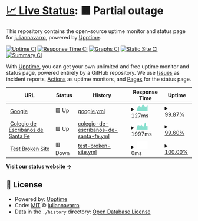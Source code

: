 # [📈 Live Status](https://juliannavarro.github.io/upptime): <!--live status--> **🟧 Partial outage**

This repository contains the open-source uptime monitor and status page for [juliannavarro](https://juliannavarro.github.io/upptime), powered by [Upptime](https://github.com/upptime/upptime).

[![Uptime CI](https://github.com/juliannavarro/upptime/workflows/Uptime%20CI/badge.svg)](https://github.com/juliannavarro/upptime/actions?query=workflow%3A%22Uptime+CI%22)
[![Response Time CI](https://github.com/juliannavarro/upptime/workflows/Response%20Time%20CI/badge.svg)](https://github.com/juliannavarro/upptime/actions?query=workflow%3A%22Response+Time+CI%22)
[![Graphs CI](https://github.com/juliannavarro/upptime/workflows/Graphs%20CI/badge.svg)](https://github.com/juliannavarro/upptime/actions?query=workflow%3A%22Graphs+CI%22)
[![Static Site CI](https://github.com/juliannavarro/upptime/workflows/Static%20Site%20CI/badge.svg)](https://github.com/juliannavarro/upptime/actions?query=workflow%3A%22Static+Site+CI%22)
[![Summary CI](https://github.com/juliannavarro/upptime/workflows/Summary%20CI/badge.svg)](https://github.com/juliannavarro/upptime/actions?query=workflow%3A%22Summary+CI%22)

With [Upptime](https://upptime.js.org), you can get your own unlimited and free uptime monitor and status page, powered entirely by a GitHub repository. We use [Issues](https://github.com/juliannavarro/upptime/issues) as incident reports, [Actions](https://github.com/juliannavarro/upptime/actions) as uptime monitors, and [Pages](https://juliannavarro.github.io/upptime) for the status page.

<!--start: status pages-->
<!-- This summary is generated by Upptime (https://github.com/upptime/upptime) -->
<!-- Do not edit this manually, your changes will be overwritten -->
<!-- prettier-ignore -->
| URL | Status | History | Response Time | Uptime |
| --- | ------ | ------- | ------------- | ------ |
| <img alt="" src="https://icons.duckduckgo.com/ip3/www.google.com.ico" height="13"> [Google](https://www.google.com) | 🟩 Up | [google.yml](https://github.com/juliannavarro/upptime/commits/HEAD/history/google.yml) | <details><summary><img alt="Response time graph" src="./graphs/google/response-time-week.png" height="20"> 127ms</summary><br><a href="https://juliannavarro.github.io/upptime/history/google"><img alt="Response time 109" src="https://img.shields.io/endpoint?url=https%3A%2F%2Fraw.githubusercontent.com%2Fjuliannavarro%2Fupptime%2FHEAD%2Fapi%2Fgoogle%2Fresponse-time.json"></a><br><a href="https://juliannavarro.github.io/upptime/history/google"><img alt="24-hour response time 197" src="https://img.shields.io/endpoint?url=https%3A%2F%2Fraw.githubusercontent.com%2Fjuliannavarro%2Fupptime%2FHEAD%2Fapi%2Fgoogle%2Fresponse-time-day.json"></a><br><a href="https://juliannavarro.github.io/upptime/history/google"><img alt="7-day response time 127" src="https://img.shields.io/endpoint?url=https%3A%2F%2Fraw.githubusercontent.com%2Fjuliannavarro%2Fupptime%2FHEAD%2Fapi%2Fgoogle%2Fresponse-time-week.json"></a><br><a href="https://juliannavarro.github.io/upptime/history/google"><img alt="30-day response time 99" src="https://img.shields.io/endpoint?url=https%3A%2F%2Fraw.githubusercontent.com%2Fjuliannavarro%2Fupptime%2FHEAD%2Fapi%2Fgoogle%2Fresponse-time-month.json"></a><br><a href="https://juliannavarro.github.io/upptime/history/google"><img alt="1-year response time 110" src="https://img.shields.io/endpoint?url=https%3A%2F%2Fraw.githubusercontent.com%2Fjuliannavarro%2Fupptime%2FHEAD%2Fapi%2Fgoogle%2Fresponse-time-year.json"></a></details> | <details><summary><a href="https://juliannavarro.github.io/upptime/history/google">99.87%</a></summary><a href="https://juliannavarro.github.io/upptime/history/google"><img alt="All-time uptime 100.00%" src="https://img.shields.io/endpoint?url=https%3A%2F%2Fraw.githubusercontent.com%2Fjuliannavarro%2Fupptime%2FHEAD%2Fapi%2Fgoogle%2Fuptime.json"></a><br><a href="https://juliannavarro.github.io/upptime/history/google"><img alt="24-hour uptime 99.08%" src="https://img.shields.io/endpoint?url=https%3A%2F%2Fraw.githubusercontent.com%2Fjuliannavarro%2Fupptime%2FHEAD%2Fapi%2Fgoogle%2Fuptime-day.json"></a><br><a href="https://juliannavarro.github.io/upptime/history/google"><img alt="7-day uptime 99.87%" src="https://img.shields.io/endpoint?url=https%3A%2F%2Fraw.githubusercontent.com%2Fjuliannavarro%2Fupptime%2FHEAD%2Fapi%2Fgoogle%2Fuptime-week.json"></a><br><a href="https://juliannavarro.github.io/upptime/history/google"><img alt="30-day uptime 99.97%" src="https://img.shields.io/endpoint?url=https%3A%2F%2Fraw.githubusercontent.com%2Fjuliannavarro%2Fupptime%2FHEAD%2Fapi%2Fgoogle%2Fuptime-month.json"></a><br><a href="https://juliannavarro.github.io/upptime/history/google"><img alt="1-year uptime 100.00%" src="https://img.shields.io/endpoint?url=https%3A%2F%2Fraw.githubusercontent.com%2Fjuliannavarro%2Fupptime%2FHEAD%2Fapi%2Fgoogle%2Fuptime-year.json"></a></details>
| <img alt="" src="https://www.coessfe1.org.ar/portal/images/Escudo4.JPG" height="13"> [Colegio de Escribanos de Santa Fe](https://www.coessfe1.org.ar/portal/index.php/es/) | 🟩 Up | [colegio-de-escribanos-de-santa-fe.yml](https://github.com/juliannavarro/upptime/commits/HEAD/history/colegio-de-escribanos-de-santa-fe.yml) | <details><summary><img alt="Response time graph" src="./graphs/colegio-de-escribanos-de-santa-fe/response-time-week.png" height="20"> 1997ms</summary><br><a href="https://juliannavarro.github.io/upptime/history/colegio-de-escribanos-de-santa-fe"><img alt="Response time 1669" src="https://img.shields.io/endpoint?url=https%3A%2F%2Fraw.githubusercontent.com%2Fjuliannavarro%2Fupptime%2FHEAD%2Fapi%2Fcolegio-de-escribanos-de-santa-fe%2Fresponse-time.json"></a><br><a href="https://juliannavarro.github.io/upptime/history/colegio-de-escribanos-de-santa-fe"><img alt="24-hour response time 1637" src="https://img.shields.io/endpoint?url=https%3A%2F%2Fraw.githubusercontent.com%2Fjuliannavarro%2Fupptime%2FHEAD%2Fapi%2Fcolegio-de-escribanos-de-santa-fe%2Fresponse-time-day.json"></a><br><a href="https://juliannavarro.github.io/upptime/history/colegio-de-escribanos-de-santa-fe"><img alt="7-day response time 1997" src="https://img.shields.io/endpoint?url=https%3A%2F%2Fraw.githubusercontent.com%2Fjuliannavarro%2Fupptime%2FHEAD%2Fapi%2Fcolegio-de-escribanos-de-santa-fe%2Fresponse-time-week.json"></a><br><a href="https://juliannavarro.github.io/upptime/history/colegio-de-escribanos-de-santa-fe"><img alt="30-day response time 1753" src="https://img.shields.io/endpoint?url=https%3A%2F%2Fraw.githubusercontent.com%2Fjuliannavarro%2Fupptime%2FHEAD%2Fapi%2Fcolegio-de-escribanos-de-santa-fe%2Fresponse-time-month.json"></a><br><a href="https://juliannavarro.github.io/upptime/history/colegio-de-escribanos-de-santa-fe"><img alt="1-year response time 1682" src="https://img.shields.io/endpoint?url=https%3A%2F%2Fraw.githubusercontent.com%2Fjuliannavarro%2Fupptime%2FHEAD%2Fapi%2Fcolegio-de-escribanos-de-santa-fe%2Fresponse-time-year.json"></a></details> | <details><summary><a href="https://juliannavarro.github.io/upptime/history/colegio-de-escribanos-de-santa-fe">99.60%</a></summary><a href="https://juliannavarro.github.io/upptime/history/colegio-de-escribanos-de-santa-fe"><img alt="All-time uptime 99.62%" src="https://img.shields.io/endpoint?url=https%3A%2F%2Fraw.githubusercontent.com%2Fjuliannavarro%2Fupptime%2FHEAD%2Fapi%2Fcolegio-de-escribanos-de-santa-fe%2Fuptime.json"></a><br><a href="https://juliannavarro.github.io/upptime/history/colegio-de-escribanos-de-santa-fe"><img alt="24-hour uptime 100.00%" src="https://img.shields.io/endpoint?url=https%3A%2F%2Fraw.githubusercontent.com%2Fjuliannavarro%2Fupptime%2FHEAD%2Fapi%2Fcolegio-de-escribanos-de-santa-fe%2Fuptime-day.json"></a><br><a href="https://juliannavarro.github.io/upptime/history/colegio-de-escribanos-de-santa-fe"><img alt="7-day uptime 99.60%" src="https://img.shields.io/endpoint?url=https%3A%2F%2Fraw.githubusercontent.com%2Fjuliannavarro%2Fupptime%2FHEAD%2Fapi%2Fcolegio-de-escribanos-de-santa-fe%2Fuptime-week.json"></a><br><a href="https://juliannavarro.github.io/upptime/history/colegio-de-escribanos-de-santa-fe"><img alt="30-day uptime 99.79%" src="https://img.shields.io/endpoint?url=https%3A%2F%2Fraw.githubusercontent.com%2Fjuliannavarro%2Fupptime%2FHEAD%2Fapi%2Fcolegio-de-escribanos-de-santa-fe%2Fuptime-month.json"></a><br><a href="https://juliannavarro.github.io/upptime/history/colegio-de-escribanos-de-santa-fe"><img alt="1-year uptime 99.56%" src="https://img.shields.io/endpoint?url=https%3A%2F%2Fraw.githubusercontent.com%2Fjuliannavarro%2Fupptime%2FHEAD%2Fapi%2Fcolegio-de-escribanos-de-santa-fe%2Fuptime-year.json"></a></details>
| <img alt="" src="https://icons.duckduckgo.com/ip3/thissitedoesnotexist.koj.co.ico" height="13"> [Test Broken Site](https://thissitedoesnotexist.koj.co) | 🟥 Down | [test-broken-site.yml](https://github.com/juliannavarro/upptime/commits/HEAD/history/test-broken-site.yml) | <details><summary><img alt="Response time graph" src="./graphs/test-broken-site/response-time-week.png" height="20"> 0ms</summary><br><a href="https://juliannavarro.github.io/upptime/history/test-broken-site"><img alt="Response time 0" src="https://img.shields.io/endpoint?url=https%3A%2F%2Fraw.githubusercontent.com%2Fjuliannavarro%2Fupptime%2FHEAD%2Fapi%2Ftest-broken-site%2Fresponse-time.json"></a><br><a href="https://juliannavarro.github.io/upptime/history/test-broken-site"><img alt="24-hour response time 0" src="https://img.shields.io/endpoint?url=https%3A%2F%2Fraw.githubusercontent.com%2Fjuliannavarro%2Fupptime%2FHEAD%2Fapi%2Ftest-broken-site%2Fresponse-time-day.json"></a><br><a href="https://juliannavarro.github.io/upptime/history/test-broken-site"><img alt="7-day response time 0" src="https://img.shields.io/endpoint?url=https%3A%2F%2Fraw.githubusercontent.com%2Fjuliannavarro%2Fupptime%2FHEAD%2Fapi%2Ftest-broken-site%2Fresponse-time-week.json"></a><br><a href="https://juliannavarro.github.io/upptime/history/test-broken-site"><img alt="30-day response time 0" src="https://img.shields.io/endpoint?url=https%3A%2F%2Fraw.githubusercontent.com%2Fjuliannavarro%2Fupptime%2FHEAD%2Fapi%2Ftest-broken-site%2Fresponse-time-month.json"></a><br><a href="https://juliannavarro.github.io/upptime/history/test-broken-site"><img alt="1-year response time 0" src="https://img.shields.io/endpoint?url=https%3A%2F%2Fraw.githubusercontent.com%2Fjuliannavarro%2Fupptime%2FHEAD%2Fapi%2Ftest-broken-site%2Fresponse-time-year.json"></a></details> | <details><summary><a href="https://juliannavarro.github.io/upptime/history/test-broken-site">100.00%</a></summary><a href="https://juliannavarro.github.io/upptime/history/test-broken-site"><img alt="All-time uptime 100.00%" src="https://img.shields.io/endpoint?url=https%3A%2F%2Fraw.githubusercontent.com%2Fjuliannavarro%2Fupptime%2FHEAD%2Fapi%2Ftest-broken-site%2Fuptime.json"></a><br><a href="https://juliannavarro.github.io/upptime/history/test-broken-site"><img alt="24-hour uptime 100.00%" src="https://img.shields.io/endpoint?url=https%3A%2F%2Fraw.githubusercontent.com%2Fjuliannavarro%2Fupptime%2FHEAD%2Fapi%2Ftest-broken-site%2Fuptime-day.json"></a><br><a href="https://juliannavarro.github.io/upptime/history/test-broken-site"><img alt="7-day uptime 100.00%" src="https://img.shields.io/endpoint?url=https%3A%2F%2Fraw.githubusercontent.com%2Fjuliannavarro%2Fupptime%2FHEAD%2Fapi%2Ftest-broken-site%2Fuptime-week.json"></a><br><a href="https://juliannavarro.github.io/upptime/history/test-broken-site"><img alt="30-day uptime 100.00%" src="https://img.shields.io/endpoint?url=https%3A%2F%2Fraw.githubusercontent.com%2Fjuliannavarro%2Fupptime%2FHEAD%2Fapi%2Ftest-broken-site%2Fuptime-month.json"></a><br><a href="https://juliannavarro.github.io/upptime/history/test-broken-site"><img alt="1-year uptime 100.00%" src="https://img.shields.io/endpoint?url=https%3A%2F%2Fraw.githubusercontent.com%2Fjuliannavarro%2Fupptime%2FHEAD%2Fapi%2Ftest-broken-site%2Fuptime-year.json"></a></details>

<!--end: status pages-->

[**Visit our status website →**](https://juliannavarro.github.io/upptime)

## 📄 License

- Powered by: [Upptime](https://github.com/upptime/upptime)
- Code: [MIT](./LICENSE) © [juliannavarro](https://juliannavarro.github.io/upptime)
- Data in the `./history` directory: [Open Database License](https://opendatacommons.org/licenses/odbl/1-0/)
